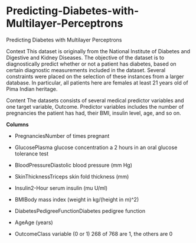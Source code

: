 # Predicting-Diabetes-with-Multilayer-Perceptrons
Predicting Diabetes with Multilayer Perceptrons

Context
This dataset is originally from the National Institute of Diabetes and Digestive and Kidney Diseases. The objective of the dataset is to diagnostically predict whether or not a patient has diabetes, based on certain diagnostic measurements included in the dataset. Several constraints were placed on the selection of these instances from a larger database. In particular, all patients here are females at least 21 years old of Pima Indian heritage.

Content
The datasets consists of several medical predictor variables and one target variable, Outcome. Predictor variables includes the number of pregnancies the patient has had, their BMI, insulin level, age, and so on.

**Columns**

- PregnanciesNumber of times pregnant

- GlucosePlasma glucose concentration a 2 hours in an oral glucose tolerance test

- BloodPressureDiastolic blood pressure (mm Hg)

- SkinThicknessTriceps skin fold thickness (mm)

- Insulin2-Hour serum insulin (mu U/ml)

- BMIBody mass index (weight in kg/(height in m)^2)

- DiabetesPedigreeFunctionDiabetes pedigree function

- AgeAge (years)

- OutcomeClass variable (0 or 1) 268 of 768 are 1, the others are 0
